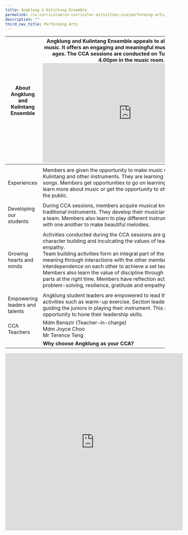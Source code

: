 ```yaml
---
title: Angklung & Kolintung Ensemble
permalink: /co-curriculum/co-curricular-activities-cca/performing-arts/angklung-n-kolintung-ensemble/
description: ""
third_nav_title: Performing Arts
---
```

<table class="tg">
<thead>
  <tr>
    <th class="tg-dafn">About Angklung and Kolintang Ensemble</th>
    <th class="tg-u05r">  Angklung and Kulintang Ensemble appeals to all students who enjoy music. It offers an engaging and meaningful musical experience for all ages. The CCA sessions are conducted on Tuesdays, 2.00pm to 4.00pm in the music room.<iframe allowfullscreen="" allow="accelerometer; autoplay; clipboard-write; encrypted-media; gyroscope; picture-in-picture; web-share" frameborder="0" title="YouTube video player" src="https://www.youtube.com/embed/-Xdi3tLWSjY" height="315" width="560"></iframe> </th>
  </tr>
</thead>
<tbody>
  <tr>
    <td class="tg-xwen"><span style="color:#222"> </span></td>
   
  </tr><tr>
    <td class="tg-dafn">Experiences</td>
    <td class="tg-u05r"> Members are given the opportunity to make music using Angklung, Kulintang and other instruments. They are learning traditional and modern songs. Members get opportunities to go on learning journeys where they learn more about music or get the opportunity to showcase their talent to the public.</td>
  </tr>
  <tr>
    <td class="tg-xwen"><span style="color:#222"> </span></td>
  
  </tr><tr>
    <td class="tg-dafn">Developing our students</td>
    <td class="tg-u05r">During CCA sessions, members acquire musical knowledge of the traditional instruments. They develop their musicianship to make music as a team. Members also learn to play different instruments and harmonize with one another to make beautiful melodies.<br></td>
  </tr>
  <tr>
    <td class="tg-xwen"><span style="color:#222"> </span></td>
    
  </tr><tr>
    <td class="tg-dafn">Growing hearts and minds</td>
    <td class="tg-u05r">Activities conducted during the CCA sessions are geared towards character building and inculcating the values of team spirit, integrity and empathy. <br>Team building activities form an integral part of the CCA as members find meaning through interactions with the other members and their interdependence on each other to achieve a set task. <br>Members also learn the value of discipline through playing the correct parts at the right time. Members have reflection activities that focuses on problem-solving, resilience, gratitude and empathy. </td>
  </tr>
  <tr>
    <td class="tg-xwen"><span style="color:#222"> </span></td>
 
  </tr><tr>
    <td class="tg-dafn">Empowering leaders and talents</td>
    <td class="tg-u05r">Angklung student leaders are empowered to lead the team in some activities such as warm-up exercise. Section leaders also take charge in guiding the juniors in playing their instrument. This provides the opportunity to hone their leadership skills. </td>
  </tr>
  <tr>
    <td class="tg-dafn">CCA Teachers</td>
    <td class="tg-u05r">Mdm Benazir (Teacher-in-charge)<br>Mdm Joyce Choo<br>Mr Terence Teng</td>
  </tr>
  <tr>
    <td class="tg-xwen"><span style="color:#222"> </span></td>
    <td class="tg-1uvx"><span style="color:#222"> </span><span style="font-weight:700;background-color:transparent">Why choose Angklung as your CCA?&nbsp;&nbsp;</span></td>
  </tr>
</tbody>
</table>

<iframe allowfullscreen="true" height="560" width="560" frameborder="0" src="https://docs.google.com/presentation/d/e/2PACX-1vS0lyWJOAm3_xp5XEZ2bovfoTqPXqd_GVB9fYtq3cTD5X07kiT9t-b2G8H0OlwXUhmqOkyiPFXipQhz/embed?start=true&amp;loop=true&amp;delayms=3000"></iframe>